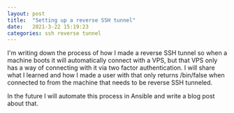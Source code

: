 ```yaml
---
layout: post
title:  "Setting up a reverse SSH tunnel"
date:   2021-3-22 15:19:23
categories: ssh reverse tunnel
---
```


I'm writing down the process of how I made a reverse SSH tunnel so when a machine boots it will automatically connect with a VPS, but that VPS only has a way of connecting with it via two factor authentication. I will share what I learned and how I made a user with that only returns /bin/false when connected to from the machine that needs to be reverse SSH tunneled.

In the future I will automate this process in Ansible and write a blog post about that.